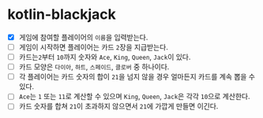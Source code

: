 # kotlin-blackjack

- [x] 게임에 참여할 플레이어의 `이름`을 입력받는다.
- [ ] 게임이 시작하면 플레이어는 카드 `2`장을 지급받는다.
- [ ] 카드는`2`부터 `10`까지 숫자와 `Ace`, `King`, `Queen`, `Jack`이 있다.
- [ ] 카드 모양은 `다이아`, `하트`, `스페이드`, `클로버` 중 하나이다.
- [ ] 각 플레이어는 카드 숫자의 합이 `21`을 넘지 않을 경우 얼마든지 카드를 계속 뽑을 수 있다.
- [ ] `Ace`는 `1` 또는 `11`로 계산할 수 있으며 `King`, `Queen`, `Jack`은 각각 `10`으로 계산한다.
- [ ] 카드 숫자를 합쳐 `21`이 초과하지 않으면서 `21`에 가깝게 만들면 이긴다.
